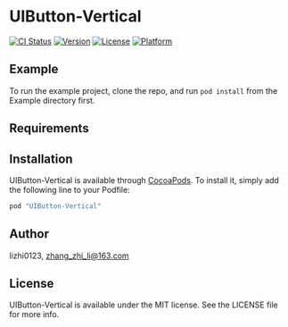 # UIButton-Vertical

[![CI Status](http://img.shields.io/travis/lizhi0123/UIButton-Vertical.svg?style=flat)](https://travis-ci.org/lizhi0123/UIButton-Vertical)
[![Version](https://img.shields.io/cocoapods/v/UIButton-Vertical.svg?style=flat)](http://cocoapods.org/pods/UIButton-Vertical)
[![License](https://img.shields.io/cocoapods/l/UIButton-Vertical.svg?style=flat)](http://cocoapods.org/pods/UIButton-Vertical)
[![Platform](https://img.shields.io/cocoapods/p/UIButton-Vertical.svg?style=flat)](http://cocoapods.org/pods/UIButton-Vertical)

## Example

To run the example project, clone the repo, and run `pod install` from the Example directory first.

## Requirements

## Installation

UIButton-Vertical is available through [CocoaPods](http://cocoapods.org). To install
it, simply add the following line to your Podfile:

```ruby
pod "UIButton-Vertical"
```

## Author

lizhi0123, zhang_zhi_li@163.com

## License

UIButton-Vertical is available under the MIT license. See the LICENSE file for more info.
